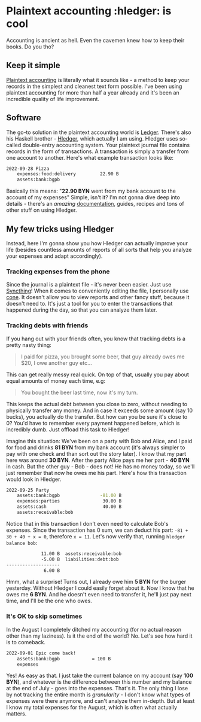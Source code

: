 # Plaintext accounting :hledger: is cool
Accounting is ancient as hell. Even the cavemen knew how to keep their books. Do you tho?

## Keep it simple
[Plaintext accounting](https://plaintextaccounting.org/) is literally what it sounds like - a method to keep your records in the simplest and cleanest text form possible. I've been using plaintext accounting for more than half a year already and it's been an incredible quality of life improvement.

## Software
The go-to solution in the plaintext accounting world is [Ledger](https://www.ledger-cli.org/). There's also his Haskell brother - [Hledger](https://hledger.org), which actually I am using. Hledger uses so-called double-entry accounting system. Your plaintext journal file contains records in the form of transactions. A transaction is simply a transfer from one account to another. Here's what example transaction looks like:
```bash
2022-09-28 Pizza
    expenses:food:delivery         22.90 B
    assets:bank:bgpb
```
Basically this means: "**22.90 BYN** went from my bank account to the account of my expenses"
Simple, isn't it? I'm not gonna dive deep into details - there's an *amazing* [documentation](https://hledger.org), guides, recipes and tons of other stuff on using Hledger.

## My few tricks using Hledger
Instead, here I'm gonna show you how Hledger can actually improve your life (besides countless amounts of reports of all sorts that help you analyze your expenses and adapt accordingly).

### Tracking expenses from the phone
Since the journal is a plaintext file - it's never been easier. Just use [Syncthing](https://syncthing.net)! When it comes to conveniently editing the file, I personally use [cone](https://play.google.com/store/apps/details?id=info.tangential.cone). It doesn't allow you to view reports and other fancy stuff, because it doesn't need to. It's just a tool for you to enter the transactions that happened during the day, so that you can analyze them later.

### Tracking debts with friends
If you hang out with your friends often, you know that tracking debts is a pretty nasty thing:
> I paid for pizza, you brought some beer, that guy already owes me $20, I owe another guy etc...

This can get really messy real quick. On top of that, usually you pay about equal amounts of money each time, e.g:

>You bought the beer last time, now it's my turn.

This keeps the actual debt between you close to zero, without needing to physically transfer any money. And in case it exceeds some amount (say 10 bucks), you actually do the transfer. But how can you be sure it's close to 0? You'd have to remember every payment happened before, which is incredibly dumb. Just offload this task to Hledger!

Imagine this situation: We've been on a party with Bob and Alice, and I paid for food and drinks **81 BYN** from my bank account (it's always simpler to pay with one check and than sort out the story later). I know that my part here was around **30 BYN**. After the party Alice pays me her part - **40 BYN** in cash. But the other guy - Bob - does not! He has no money today, so we'll just remember that now he owes me his part. Here's how this transaction would look in Hledger.
```bash
2022-09-25 Party
    assets:bank:bgpb               -81.00 B
    expenses:parties                30.00 B
    assets:cash                     40.00 B
    assets:receivable:bob
```
Notice that in this transaction I don't even need to calculate Bob's expenses. Since the transaction has 0 sum, we can deduct his part: `-81 + 30 + 40 + x = 0`, therefore `x = 11`. Let's now verify that, running `hledger balance bob`:
```bash
             11.00 B  assets:receivable:bob
             -5.00 B  liabilities:debt:bob
--------------------
              6.00 B
```
Hmm, what a surprise! Turns out, I already owe him **5 BYN** for the burger yesterday. Without Hledger I could easily forget about it. Now I know that he owes me **6 BYN**. And he doesn't even need to transfer it, he'll just pay next time, and I'll be the one who owes.


### It's OK to skip sometimes
In the August I completely ditched my accounting (for no actual reason other than my laziness). Is it the end of the world? No. Let's see how hard it is to comeback.
```bash
2022-09-01 Epic come back!
    assets:bank:bgpb            = 100 B
    expenses
```

Yes! As easy as that. I just take the current balance on my account (say **100 BYN**), and whatever is the difference between this number and my balance at the end of July - goes into the expenses. That's it. The only thing I lose by not tracking the entire month is *granularity* - I don't know what types of expenses were there anymore, and can't analyze them in-depth. But at least I know my total expenses for the August, which is often what actually matters.
